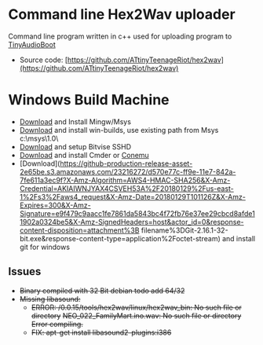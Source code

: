 # Command line Hex2Wav uploader

Command line program written in c++ used for uploading program to [TinyAudioBoot](4_4-TinyAudioBoot.md)

* Source code: [https://github.com/ATtinyTeenageRiot/hex2wav](https://github.com/ATtinyTeenageRiot/hex2wav)

# Windows Build Machine

* [Download](https://nchc.dl.sourceforge.net/project/mingwbundle/mingw-msys-bundle-0.6/mingw-msys-0.6-x86.zip) and Install Mingw/Msys 
* [Download](http://win-builds.org/1.5.0/win-builds-1.5.0.exe) and install win-builds, use existing path from Msys c:\msys\1.0\
* [Download](https://dl.bitvise.com/BvSshServer-Inst.exe) and setup Bitvise SSHD
* [Download](http://cmder.net) and install Cmder or [Conemu](https://www.fosshub.com/ConEmu.html)
* [Download](https://github-production-release-asset-2e65be.s3.amazonaws.com/23216272/d570e77c-ff9e-11e7-842a-7fe611a3ec9f?X-Amz-Algorithm=AWS4-HMAC-SHA256&X-Amz-Credential=AKIAIWNJYAX4CSVEH53A%2F20180129%2Fus-east-1%2Fs3%2Faws4_request&X-Amz-Date=20180129T101126Z&X-Amz-Expires=300&X-Amz-Signature=e9f479c9aacc1fe7861da5843bc4f72fb76e37ee29cbcd8afde11902a0324be5&X-Amz-SignedHeaders=host&actor_id=0&response-content-disposition=attachment%3B filename%3DGit-2.16.1-32-bit.exe&response-content-type=application%2Foctet-stream) and install git for windows

## Issues

* ~~Binary compiled with 32 Bit debian todo add 64/32~~
* ~~Missing libasound:~~
  * ~~ERROR: /0.0.15/tools/hex2wav/linux/hex2wav\_bin: No such file or directory~~
    ~~NEO\_022\_FamilyMart.ino.wav: No such file or directory~~
    ~~Error compiling.~~
  * ~~FIX: apt-get install libasound2-plugins:i386~~



